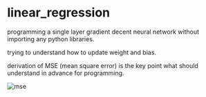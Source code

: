 # linear_regression

programming a single layer gradient decent neural network without importing any python libraries.

trying to understand how to update weight and bias. 

derivation of MSE (mean square error) is the key point what should understand in advance for programming.

![mse](https://user-images.githubusercontent.com/41283107/154082729-9893464c-b3fa-4812-aee4-b564dc515aaf.jpg)
